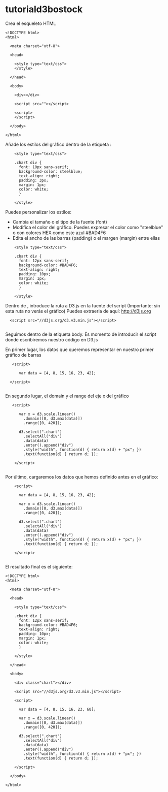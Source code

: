 # tutoriald3bostock

Crea el esqueleto HTML

```
<!DOCTYPE html>
<html>

  <meta charset="utf-8">

  <head>

    <style type="text/css">
    </style>

  </head>

  <body>

    <div></div>

    <script src=""></script>
    
    <script>
    </script>

  </body>

</html>

```

Añade los estilos del gráfico dentro de la etiqueta <head>:

```
    <style type="text/css">

    .chart div {
      font: 10px sans-serif;
      background-color: steelblue;
      text-align: right;
      padding: 3px;
      margin: 1px;
      color: white;
      }

    </style>
```

Puedes personalizar los estilos:
  * Cambia el tamaño o el tipo de la fuente (font)
  * Modifica el color del gráfico. Puedes expresar el color como "steelblue" o con colores HEX como este azul #BAD4F6
  * Edita el ancho de las barras (padding) o el margen (margin) entre ellas
  
```
    <style type="text/css">

    .chart div {
      font: 12px sans-serif;
      background-color: #BAD4F6;
      text-align: right;
      padding: 10px;
      margin: 1px;
      color: white;
      }

    </style>
```

Dentro de <body>, introduce la ruta a D3.js en la fuente del script (Importante: sin esta ruta no verás el gráfico)
Puedes extraerla de aquí: http://d3js.org

```
  <script src="//d3js.org/d3.v3.min.js"></script>
  
```

Seguimos dentro de la etiqueta body. Es momento de introducir el script donde escribiremos nuestro código en D3.js

En primer lugar, los datos que queremos representar en nuestro primer gráfico de barras

```
   <script>

      var data = [4, 8, 15, 16, 23, 42];

  </script>
  
```

En segundo lugar, el domain y el range del eje x del gráfico

```
   <script>
   
      var x = d3.scale.linear()
        .domain([0, d3.max(data)])
        .range([0, 420]);

      d3.select(".chart")
        .selectAll("div")
        .data(data)
        .enter().append("div")
        .style("width", function(d) { return x(d) + "px"; })
        .text(function(d) { return d; });
        
    </script>
    
```

Por último, cargaremos los datos que hemos definido antes en el gráfico:

```
    <script>

      var data = [4, 8, 15, 16, 23, 42];

      var x = d3.scale.linear()
        .domain([0, d3.max(data)])
        .range([0, 420]);

      d3.select(".chart")
        .selectAll("div")
        .data(data)
        .enter().append("div")
        .style("width", function(d) { return x(d) + "px"; })
        .text(function(d) { return d; });

    </script>
    
```

El resultado final es el siguiente:

```
<!DOCTYPE html>
<html>

  <meta charset="utf-8">

  <head>

    <style type="text/css">

    .chart div {
      font: 12px sans-serif;
      background-color: #BAD4F6;
      text-align: right;
      padding: 10px;
      margin: 1px;
      color: white;
      }

    </style>

  </head>

  <body>

    <div class="chart"></div>

    <script src="//d3js.org/d3.v3.min.js"></script>

    <script>

      var data = [4, 8, 15, 16, 23, 60];

      var x = d3.scale.linear()
        .domain([0, d3.max(data)])
        .range([0, 420]);

      d3.select(".chart")
        .selectAll("div")
        .data(data)
        .enter().append("div")
        .style("width", function(d) { return x(d) + "px"; })
        .text(function(d) { return d; });

    </script>

  </body>

</html>
```

